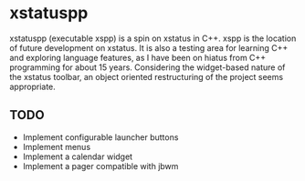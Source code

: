 # xstatuspp
xstatuspp (executable xspp) is a spin on xstatus in C++.  xspp is the location of future development on xstatus.  It is also a testing area for learning C++ and exploring language features, as I have been on hiatus from C++ programming for about 15 years.  Considering the widget-based nature of the xstatus toolbar, an object oriented restructuring of the project seems appropriate.
## TODO
* Implement configurable launcher buttons
* Implement menus
* Implement a calendar widget
* Implement a pager compatible with jbwm
